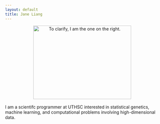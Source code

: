 ```yaml
---
layout: default
title: Jane Liang
---
```


<center><img src="{{ site.url }}/assets/chicken.jpg" width="320" height="240" title="To clarify, I am the one on the right."/></center>
<br>
I am a scientifc programmer at UTHSC interested in statistical genetics, machine learning, and computational problems involving high-dimensional data. 